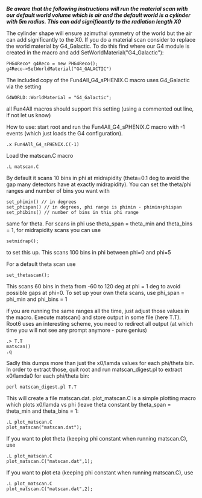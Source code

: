 ***Be aware that the following instructions will run the material scan with our default world volume which is air and the default world is a cylinder with 5m radius. This can add significantly to the radiation length X0*** 

The cylinder shape will ensure azimuthal symmetry of the world but the air can add significantly to the X0. If you do a material scan consider to replace the world material by G4_Galactic. To do this find where our G4 module is created in the macro and add SetWorldMaterial("G4_Galactic"):
```
PHG4Reco* g4Reco = new PHG4Reco();
g4Reco->SetWorldMaterial("G4_GALACTIC")
```

The included copy of the Fun4All_G4_sPHENIX.C macro uses G4_Galactic via the setting
```
G4WORLD::WorldMaterial = "G4_Galactic";
```
all Fun4All macros should support this setting (using a commented out line, if not let us know)

How to use:
start root and
run the Fun4All_G4_sPHENIX.C macro with -1 events
(which just loads the G4 configuration).

```
.x Fun4All_G4_sPHENIX.C(-1)
```

Load the matscan.C macro

```
.L matscan.C
```

By default it scans 10 bins in phi at midrapidity (theta=0.1 deg to avoid the gap many detectors have at exactly midrapidity). You can set the theta/phi ranges and number of bins you want with

```
set_phimin() // in degrees
set_phispan() // in degrees, phi range is phimin - phimin+phispan
set_phibins() // number of bins in this phi range
```

same for theta.
For scans in phi use theta_span = theta_min and theta_bins = 1, for midrapidity
scans you can use

```
setmidrap();
```

to set this up. This scans 100 bins in phi between phi=0 and phi=5

For a default theta scan use
```
set_thetascan();
```
This scans 60 bins in theta from -60 to 120 deg at phi = 1 deg to avoid
possible gaps at phi=0. To set up your own theta scans, use phi_span = phi_min
and phi_bins = 1


if you are running the same ranges all the time, just adjust those values
in the macro.
Execute matscan() and store output in some file (here T.T). Root6
uses an interesting scheme, you need to redirect all output (at which time
you will not see any prompt anymore - pure genius)

```
.> T.T
matscan()
.q
```

Sadly this dumps more than just the x0/lamda values for each phi/theta bin.
In order to extract those, quit root and run matscan_digest.pl to extract 
x0/lamda0 for each phi/theta bin:

```
perl matscan_digest.pl T.T
```

This will create a file matscan.dat. 
plot_matscan.C is a simple plotting macro which plots x0/lamda vs phi (leave
theta constant by theta_span = theta_min and theta_bins = 1:

```
.L plot_matscan.C
plot_matscan("matscan.dat");
```

If you want to plot theta (keeping phi constant when running matscan.C), use

```
.L plot_matscan.C
plot_matscan.C("matscan.dat",1);
```

If you want to plot eta (keeping phi constant when running matscan.C), use

```
.L plot_matscan.C
plot_matscan.C("matscan.dat",2);
```
